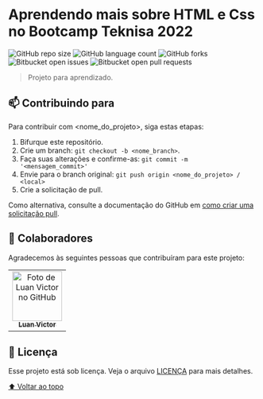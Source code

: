 # Aprendendo mais sobre HTML e Css no Bootcamp Teknisa 2022


![GitHub repo size](https://img.shields.io/github/repo-size/luanvictorms/Projeto-Teknisa)
![GitHub language count](https://img.shields.io/github/languages/count/luanvictorms/Projeto-Teknisa)
![GitHub forks](https://img.shields.io/github/forks/luanvictorms/Projeto-Teknisa)
![Bitbucket open issues](https://img.shields.io/bitbucket/issues/luanvictorms/Projeto-Teknisa)
![Bitbucket open pull requests](https://img.shields.io/bitbucket/pr-raw/luanvictorms/Projeto-Teknisa)


> Projeto para aprendizado.


## 📫 Contribuindo para <Projeto>
<!---Se o seu README for longo ou se você tiver algum processo ou etapas específicas que deseja que os contribuidores sigam, considere a criação de um arquivo CONTRIBUTING.md separado--->
Para contribuir com <nome_do_projeto>, siga estas etapas:

1. Bifurque este repositório.
2. Crie um branch: `git checkout -b <nome_branch>`.
3. Faça suas alterações e confirme-as: `git commit -m '<mensagem_commit>'`
4. Envie para o branch original: `git push origin <nome_do_projeto> / <local>`
5. Crie a solicitação de pull.

Como alternativa, consulte a documentação do GitHub em [como criar uma solicitação pull](https://help.github.com/en/github/collaborating-with-issues-and-pull-requests/creating-a-pull-request).

## 🤝 Colaboradores

Agradecemos às seguintes pessoas que contribuíram para este projeto:

<table>
  <tr>
    <td align="center">
      <a href="#">
        <img src="https://avatars.githubusercontent.com/u/82541610?v=4" width="100px;" alt="Foto de Luan Victor no GitHub"/><br>
        <sub>
          <b>Luan Victor</b>
        </sub>
      </a>
    </td>
  </tr>
</table>


## 📝 Licença

Esse projeto está sob licença. Veja o arquivo [LICENÇA](LICENSE.md) para mais detalhes.

[⬆ Voltar ao topo](#Projeto-Teknisa)<br>
